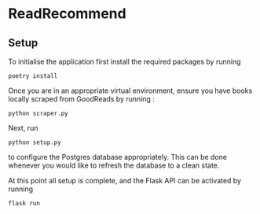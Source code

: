 # ReadRecommend

## Setup

To initialise the application first install the required packages by running

```
poetry install
```

Once you are in an appropriate virtual environment, ensure you have books locally scraped from GoodReads by running :

```
python scraper.py
```

Next, run

```
python setup.py
```

to configure the Postgres database appropriately. This can be done whenever you would like to refresh the database to a clean state.

At this point all setup is complete, and the Flask API can be activated by running

```
flask run
```

